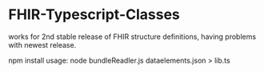 # FHIR-Typescript-Classes
works for 2nd stable release of FHIR structure definitions, having problems with newest release.


npm install
usage: node bundleReadler.js dataelements.json > lib.ts

